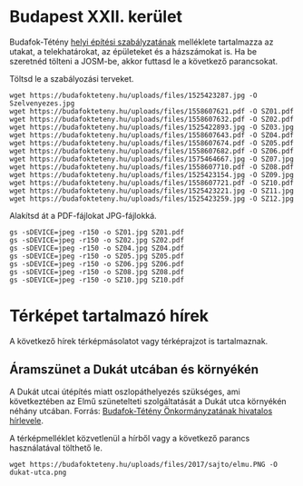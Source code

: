 # Budapest XXII. kerület

Budafok-Tétény [helyi építési szabályzatának](https://budafokteteny.hu/ugyintezes/foepiteszi-es-varosrendezesi-iroda#%C3%BAj%20k%C3%A9sz) melléklete tartalmazza az utakat, a telekhatárokat, az épületeket és a házszámokat is. Ha be szeretnéd tölteni a JOSM-be, akkor futtasd le a következő parancsokat.

Töltsd le a szabályozási terveket.

```
wget https://budafokteteny.hu/uploads/files/1525423287.jpg -O Szelvenyezes.jpg
wget https://budafokteteny.hu/uploads/files/1558607621.pdf -O SZ01.pdf
wget https://budafokteteny.hu/uploads/files/1558607632.pdf -O SZ02.pdf
wget https://budafokteteny.hu/uploads/files/1525422893.jpg -O SZ03.jpg
wget https://budafokteteny.hu/uploads/files/1558607643.pdf -O SZ04.pdf
wget https://budafokteteny.hu/uploads/files/1558607674.pdf -O SZ05.pdf
wget https://budafokteteny.hu/uploads/files/1558607682.pdf -O SZ06.pdf
wget https://budafokteteny.hu/uploads/files/1575464667.jpg -O SZ07.jpg
wget https://budafokteteny.hu/uploads/files/1558607710.pdf -O SZ08.pdf
wget https://budafokteteny.hu/uploads/files/1525423154.jpg -O SZ09.jpg
wget https://budafokteteny.hu/uploads/files/1558607721.pdf -O SZ10.pdf
wget https://budafokteteny.hu/uploads/files/1525423221.jpg -O SZ11.jpg
wget https://budafokteteny.hu/uploads/files/1525423259.jpg -O SZ12.jpg
```

Alakítsd át a PDF-fájlokat JPG-fájlokká.

```
gs -sDEVICE=jpeg -r150 -o SZ01.jpg SZ01.pdf
gs -sDEVICE=jpeg -r150 -o SZ02.jpg SZ02.pdf
gs -sDEVICE=jpeg -r150 -o SZ04.jpg SZ04.pdf
gs -sDEVICE=jpeg -r150 -o SZ05.jpg SZ05.pdf
gs -sDEVICE=jpeg -r150 -o SZ06.jpg SZ06.pdf
gs -sDEVICE=jpeg -r150 -o SZ08.jpg SZ08.pdf
gs -sDEVICE=jpeg -r150 -o SZ10.jpg SZ10.pdf
```


# Térképet tartalmazó hírek

A következő hírek térképmásolatot vagy térképrajzot is tartalmaznak.


## Áramszünet a Dukát utcában és környékén

A Dukát utcai útépítés miatt oszlopáthelyezés szükséges, ami következtében az Elmű szünetelteti szolgáltatását a Dukát utca környékén néhány utcában. Forrás: [Budafok-Tétény Önkormányzatának hivatalos hírlevele](https://budafokteteny.hu/hir/aramszunet-a-dukat-utcaban-es-kornyeken).

A térképmelléklet közvetlenül a hírből vagy a következő parancs használatával tölthető le.

```
wget https://budafokteteny.hu/uploads/files/2017/sajto/elmu.PNG -O dukat-utca.png
```
